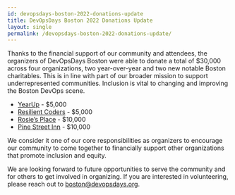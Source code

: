 ```yaml
---
id: devopsdays-boston-2022-donations-update
title: DevOpsDays Boston 2022 Donations Update
layout: single
permalink: /devopsdays-boston-2022-donations-update/
---
```


Thanks to the financial support of our community and attendees, the organizers of DevOpsDays Boston were able to donate a total of $30,000 across four organizations, two year-over-year and two new notable Boston charitables. This is in line with part of our broader mission to support underrepresented communities. Inclusion is vital to changing and improving the Boston DevOps scene.

* [YearUp](http://yearup.org/) - $5,000
* [Resilient Coders](http://www.resilientcoders.org/) - $5,000
* [Rosie’s Place](https://www.rosiesplace.org/) - $10,000
* [Pine Street Inn](https://www.pinestreetinn.org/) - $10,000

We consider it one of our core responsibilities as organizers to encourage our community to come together to financially support other organizations that promote inclusion and equity.

We are looking forward to future opportunities to serve the community and for others to get involved in organizing. If you are interested in volunteering, please reach out to [boston@devopsdays.org](mailto:boston@devopsdays.org).
